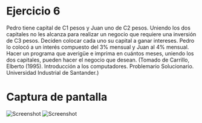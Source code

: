 # Ejercicio 6

Pedro tiene capital de C1 pesos y Juan uno de C2 pesos. Uniendo los dos capitales no les alcanza para realizar un negocio que requiere una inversión de C3 pesos. Deciden colocar cada uno su capital a ganar intereses. Pedro lo colocó a un interés compuesto del 3% mensual y Juan al 4% mensual. Hacer un programa que averigüe e imprima en cuántos meses, uniendo los dos capitales, pueden hacer el negocio que desean.
(Tomado de Carrillo, Elberto (1995). Introducción a los computadores. Problemario Solucionario. Universidad Industrial de Santander.)

# Captura de pantalla

![Screenshot](screenshot1.png)
![Screenshot](screenshot2.png)
